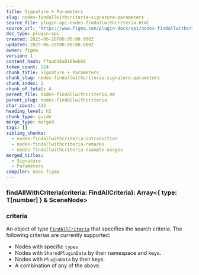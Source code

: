 ```yaml
---
title: Signature + Parameters
slug: nodes-findallwithcriteria-signature-parameters
source_file: plugin-api-nodes-findallwithcriteria.html
source_url: 'https://www.figma.com/plugin-docs/api/nodes-findallwithcriteria/'
doc_type: plugin-api
created: 2025-06-26T00:00:00.000Z
updated: 2025-06-26T00:00:00.000Z
owner: figma
version: 1
content_hash: f7aab48a8109ebb9
token_count: 124
chunk_title: Signature + Parameters
chunk_slug: nodes-findallwithcriteria-signature-parameters
chunk_index: 1
chunk_of_total: 4
parent_file: nodes-findallwithcriteria.md
parent_slug: nodes-findallwithcriteria
char_count: 433
heading_level: h2
chunk_type: guide
merge_type: merged
tags: []
sibling_chunks:
  - nodes-findallwithcriteria-introduction
  - nodes-findallwithcriteria-remarks
  - nodes-findallwithcriteria-example-usages
merged_titles:
  - Signature
  - Parameters
compiler: noos-figma
---
```


### findAllWithCriteria(criteria: FindAllCriteria): Array<{ type: T[number] } & SceneNode>

### criteria

An object of type [`FindAllCriteria`](/plugin-docs/api/FindAllCriteria/) that specifies the search criteria. The following criterias are currently supported:

- Nodes with specific `types`
- Nodes with `SharedPluginData` by their namespace and keys.
- Nodes with `PluginData` by their keys.
- A combination of any of the above.
